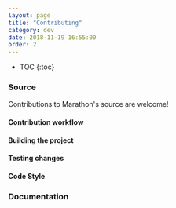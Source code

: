 ```yaml
---
layout: page
title: "Contributing"
category: dev
date: 2018-11-19 16:55:00
order: 2
---
```

* TOC
{:toc}

### Source

Contributions to Marathon's source are welcome!

#### Contribution workflow

#### Building the project

#### Testing changes

#### Code Style

### Documentation
